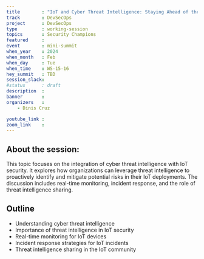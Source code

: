 ```yaml
---
title        : "IoT and Cyber Threat Intelligence: Staying Ahead of the Curve (Panel) "
track        : DevSecOps
project      : DevSecOps
type         : working-session
topics       : Security Champions
featured     :
event        : mini-summit
when_year    : 2024
when_month   : Feb
when_day     : Tue
when_time    : WS-15-16
hey_summit   : TBD
session_slack:
#status      : draft
description  :
banner       : 
organizers   :
    - Dinis Cruz

youtube_link : 
zoom_link    : 
---
```


## About the session:
This topic focuses on the integration of cyber threat intelligence with IoT security. It explores how organizations can leverage threat intelligence to proactively identify and mitigate potential risks in their IoT deployments. The discussion includes real-time monitoring, incident response, and the role of threat intelligence sharing.

## Outline
- Understanding cyber threat intelligence
- Importance of threat intelligence in IoT security
- Real-time monitoring for IoT devices
- Incident response strategies for IoT incidents
- Threat intelligence sharing in the IoT community
